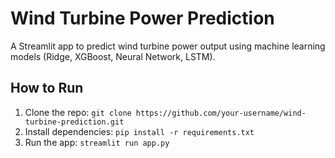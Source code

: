 # Wind Turbine Power Prediction
A Streamlit app to predict wind turbine power output using machine learning models (Ridge, XGBoost, Neural Network, LSTM).
## How to Run
1. Clone the repo: `git clone https://github.com/your-username/wind-turbine-prediction.git`
2. Install dependencies: `pip install -r requirements.txt`
3. Run the app: `streamlit run app.py`
